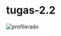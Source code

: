 # tugas-2.2
![profilerado](https://user-images.githubusercontent.com/80046453/113389530-66a19e00-93ba-11eb-8d23-152b94c6db60.png)
